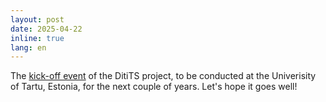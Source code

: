 ```yaml
---
layout: post
date: 2025-04-22
inline: true
lang: en
---
```


The [kick-off event](https://sisu.ut.ee/digits/events/) of the DitiTS project, to be conducted at the Univerisity of Tartu, Estonia, for the next couple of years. Let's hope it goes well!

